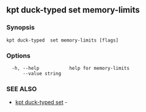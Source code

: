 ## kpt duck-typed  set memory-limits



### Synopsis



```
kpt duck-typed  set memory-limits [flags]
```

### Options

```
  -h, --help           help for memory-limits
      --value string   
```

### SEE ALSO

* [kpt duck-typed  set](kpt_duck-typed__set.md)	 - 

